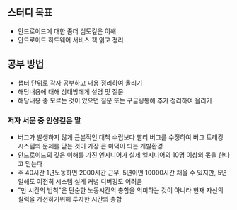 ## 스터디 목표
- 안드로이드에 대한 좀더 심도깊은 이해
- 안드로이드 하드웨어 서비스 책 읽고 정리
## 공부 방법
- 챕터 단위로 각자 공부하고 내용 정리하여 올리기
- 해당내용에 대해 상대방에게 설명 및 질문
- 해당내용 중 모르는 것이 있으면 질문 또는 구글링통해 추가 정리하여 올리기

### 저자 서문 중 인상깊은 말
- 버그가 발생하지 않게 근본적인 대책 수립보다 빨리 버그를 수정하여 버그 트래킹 시스템의 문제를 닫는 것이 가장 큰 미덕이 되는 개발환경
- 안드로이드의 깊은 이해를 가진 엔지니어가 실제 엘지니어의 10명 이상의 몫을 한다고 믿는다
- 주 40시간 1년노동하면 2000시간 근무, 5년이면 10000시간 채울 수 있지만, 5년 일해도 여전히 시스템 설계 커녕 디버깅도 어려움
- "만 시간의 법칙"은 단순한 노동시간의 총합을 의미하는 것이 아니라 현재 자신의 실력을 개선하기위해 투자한 시간의 총합
